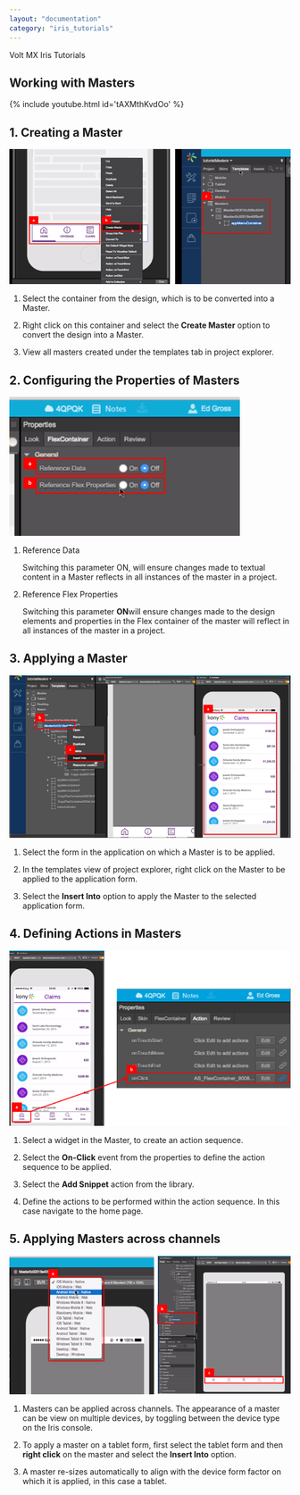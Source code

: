 ```yaml
---
layout: "documentation"
category: "iris_tutorials"
---
```

                             

Volt MX  Iris Tutorials

Working with Masters
--------------------

  
  {% include youtube.html id='tAXMthKvdOo' %}

1\. Creating a Master
---------------------

![](../Resources/Images/Master1.png)

1.  Select the container from the design, which is to be converted into a Master.
    
2.  Right click on this container and select the **Create Master** option to convert the design into a Master.
    
3.  View all masters created under the templates tab in project explorer.
    

  

2\. Configuring the Properties of Masters
-----------------------------------------

![](../Resources/Images/Master2.png)

1.  Reference Data
    
    Switching this parameter ON, will ensure changes made to textual content in a Master reflects in all instances of the master in a project.
    
2.  Reference Flex Properties
    
    Switching this parameter **ON**will ensure changes made to the design elements and properties in the Flex container of the master will reflect in all instances of the master in a project.
    

3\. Applying a Master
---------------------

![](../Resources/Images/Master3.png)

1.  Select the form in the application on which a Master is to be applied.
    
2.  In the templates view of project explorer, right click on the Master to be applied to the application form.
    
3.  Select the **Insert Into** option to apply the Master to the selected application form.
    

4\. Defining Actions in Masters
-------------------------------

![](../Resources/Images/Master4.png)

1.  Select a widget in the Master, to create an action sequence.
    
2.  Select the **On-Click** event from the properties to define the action sequence to be applied.  
    
3.  Select the **Add Snippet** action from the library.
    
4.  Define the actions to be performed within the action sequence. In this case navigate to the home page.  
    

5\. Applying Masters across channels
------------------------------------

![](../Resources/Images/Master6.png)

1.  Masters can be applied across channels. The appearance of a master can be view on multiple devices, by toggling between the device type on the Iris console.
    
2.  To apply a master on a tablet form, first select the tablet form and then **right click** on the master and select the **Insert Into** option.
    
3.  A master re-sizes automatically to align with the device form factor on which it is applied, in this case a tablet.
    

